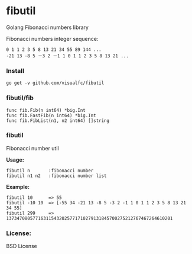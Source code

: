fibutil
=======

Golang Fibonacci numbers library

Fibonacci numbers integer sequence:

	0 1 1 2 3 5 8 13 21 34 55 89 144 ...
	-21 13 -8 5 －3 2 －1 1 0 1 1 2 3 5 8 13 21 ...

### Install

	go get -v github.com/visualfc/fibutil

### fibutil/fib

	func fib.Fib(n int64) *big.Int
	func fib.FastFib(n int64) *big.Int
	func fib.FibList(n1, n2 int64) []string
	
### fibutil	
Fibonacci number util

**Usage:**

	fibutil n		:fibonacci number
	fibutil n1 n2	:fibonacci number list

**Example:**	

	fibutil 10 		=> 55
	fibutil -10 10  => [-55 34 -21 13 -8 5 -3 2 -1 1 0 1 1 2 3 5 8 13 21 34 55]
	fibutil 299     => 137347080577163115432025771710279131845700275212767467264610201
	
### License:

BSD License